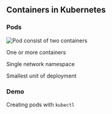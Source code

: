 ## Containers in Kubernetes

### Pods

![Pod consist of two containers](120_kubernetes/04_pods/pod.drawio.svg) <!-- .element: style="float: right; width: 25%;" -->

One or more containers

Single network namespace

Smallest unit of deployment

### Demo

Creating pods with `kubectl` [](https://github.com/nicholasdille/container-slides/blob/master/120_kubernetes/04_pods/pod.demo)
